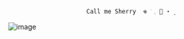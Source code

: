 
                          Call me Sherry  𖦹 ׂ 𓈒 🌼 ⋆ ۪


![image](https://github.com/user-attachments/assets/2048f511-d622-4890-8a6e-a34a7b76b2fe)
